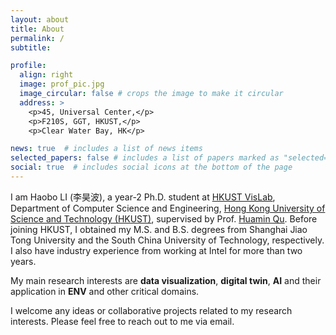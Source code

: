 ```yaml
---
layout: about
title: About
permalink: /
subtitle: 

profile:
  align: right
  image: prof_pic.jpg
  image_circular: false # crops the image to make it circular
  address: >
    <p>45, Universal Center,</p>
    <p>F210S, GGT, HKUST,</p>
    <p>Clear Water Bay, HK</p>

news: true  # includes a list of news items
selected_papers: false # includes a list of papers marked as "selected={true}"
social: true  # includes social icons at the bottom of the page
---
```


I am Haobo LI (李昊波), a year-2 Ph.D. student at [HKUST VisLab](http://vis.cse.ust.hk/), Department of Computer Science and Engineering, [Hong Kong University of Science and Technology (HKUST)](https://hkust.edu.hk/), supervised by Prof. [Huamin Qu](http://www.huamin.org/). Before joining HKUST, I obtained my M.S. and B.S. degrees from Shanghai Jiao Tong University and the South China University of Technology, respectively. I also have industry experience from working at Intel for more than two years.

My main research interests are **data visualization**, **digital twin**, **AI** and their application in **ENV** and other critical domains.

I welcome any ideas or collaborative projects related to my research interests. Please feel free to reach out to me via email.

[//]: # (Put your address / P.O. box / other info right below your picture. You can also disable any these elements by editing `profile` property of the YAML header of your `_pages/about.md`. Edit `_bibliography/papers.bib` and Jekyll will render your [publications page]&#40;/al-folio/publications/&#41; automatically.)

[//]: # (Link to your social media connections, too. This theme is set up to use [Font Awesome icons]&#40;http://fortawesome.github.io/Font-Awesome/&#41; and [Academicons]&#40;https://jpswalsh.github.io/academicons/&#41;, like the ones below. Add your Facebook, Twitter, LinkedIn, Google Scholar, or just disable all of them.)
